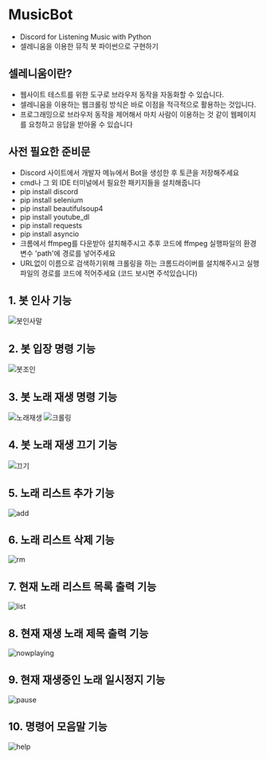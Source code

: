 # MusicBot
- Discord for Listening Music with Python
- 셀레니움을 이용한 뮤직 봇  파이썬으로 구현하기

## 셀레니움이란?
- 웹사이트 테스트를 위한 도구로 브라우저 동작을 자동화할 수 있습니다. 
- 셀레니움을 이용하는 웹크롤링 방식은 바로 이점을 적극적으로 활용하는 것입니다. 
- 프로그래밍으로 브라우저 동작을 제어해서 마치 사람이 이용하는 것 같이 웹페이지를 요청하고 응답을 받아올 수 있습니다

## 사전 필요한 준비문
- Discord 사이트에서 개발자 메뉴에서 Bot을 생성한 후 토큰을 저장해주세요
- cmd나 그 외 IDE 터미널에서 필요한 패키지들을 설치해줍니다
- pip install discord
- pip install selenium
- pip install beautifulsoup4
- pip install youtube_dl
- pip install requests
- pip install asyncio
- 크롬에서 ffmpeg를 다운받아 설치해주시고 추후 코드에 ffmpeg 실행파일의 환경 변수 'path'에 경로를  넣어주세요 
- URL없이 이름으로 검색하기위해 크롤링을 하는 크롬드라이버를 설치해주시고 실행파일의 경로를 코드에 적어주세요 (코드 보시면 주석있습니다)

## 1. 봇 인사 기능
![봇인사말](https://user-images.githubusercontent.com/49589578/118580813-7db21900-b7cb-11eb-8983-51c72c64af55.JPG)

## 2. 봇 입장 명령 기능
![봇조인](https://user-images.githubusercontent.com/49589578/118580814-7ee34600-b7cb-11eb-8ce4-7b12db5af077.JPG)

## 3. 봇 노래 재생 명령 기능
![노래재생](https://user-images.githubusercontent.com/49589578/118580815-7ee34600-b7cb-11eb-9ffa-6ebeaca28980.JPG)
![크롤링](https://user-images.githubusercontent.com/49589578/118581523-bef6f880-b7cc-11eb-8d16-8421e467c088.JPG)

## 4. 봇 노래 재생 끄기 기능
![끄기](https://user-images.githubusercontent.com/49589578/118585371-b81fb400-b7d3-11eb-8279-ad7136ff6de7.JPG)

## 5. 노래 리스트 추가 기능
![add](https://user-images.githubusercontent.com/49589578/118585364-b655f080-b7d3-11eb-814b-3e20edbece94.JPG)

## 6. 노래 리스트 삭제 기능
![rm](https://user-images.githubusercontent.com/49589578/118585367-b6ee8700-b7d3-11eb-9a4a-d28ad4f522ad.JPG)

## 7. 현재 노래 리스트 목록 출력 기능
![list](https://user-images.githubusercontent.com/49589578/118585366-b655f080-b7d3-11eb-91bc-4445ad233927.JPG)

## 8. 현재 재생 노래 제목 출력 기능
![nowplaying](https://user-images.githubusercontent.com/49589578/118585369-b7871d80-b7d3-11eb-9cdb-988c810a7991.JPG)

## 9. 현재 재생중인 노래 일시정지 기능
![pause](https://user-images.githubusercontent.com/49589578/118585361-b5bd5a00-b7d3-11eb-94dd-15b506064c78.JPG)

## 10. 명령어 모음말 기능
![help](https://user-images.githubusercontent.com/49589578/119264524-8a48ce00-bc1e-11eb-9986-73bf45e63558.JPG)

